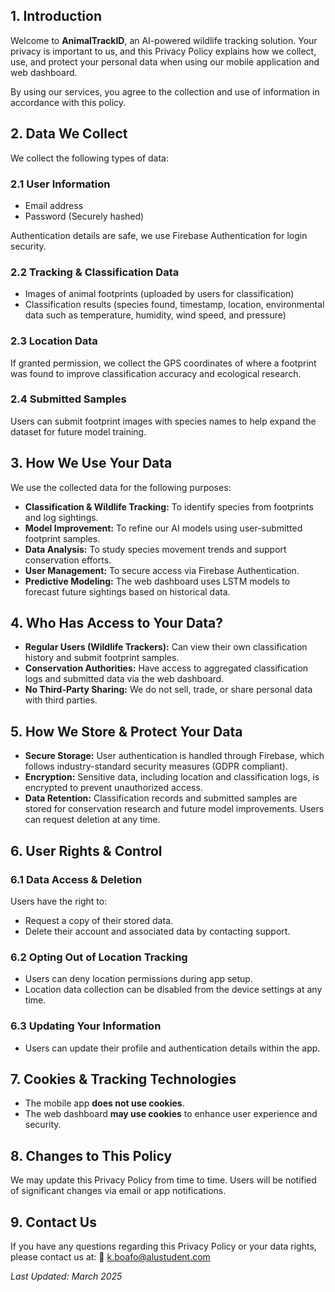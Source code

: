 ## 1. Introduction

Welcome to **AnimalTrackID**, an AI-powered wildlife tracking solution. Your privacy is important to us, and this Privacy Policy explains how we collect, use, and protect your personal data when using our mobile application and web dashboard.

By using our services, you agree to the collection and use of information in accordance with this policy.

## 2. Data We Collect

We collect the following types of data:

### 2.1 User Information

- Email address
- Password (Securely hashed)

Authentication details are safe, we use Firebase Authentication for login security.

### 2.2 Tracking & Classification Data
- Images of animal footprints (uploaded by users for classification)
- Classification results (species found, timestamp, location, environmental data such as temperature, humidity, wind speed, and pressure)

### 2.3 Location Data
If granted permission, we collect the GPS coordinates of where a footprint was found to improve classification accuracy and ecological research.

### 2.4 Submitted Samples
Users can submit footprint images with species names to help expand the dataset for future model training.

## 3. How We Use Your Data

We use the collected data for the following purposes:

- **Classification & Wildlife Tracking:** To identify species from footprints and log sightings.
- **Model Improvement:** To refine our AI models using user-submitted footprint samples.
- **Data Analysis:** To study species movement trends and support conservation efforts.
- **User Management:** To secure access via Firebase Authentication.
- **Predictive Modeling:** The web dashboard uses LSTM models to forecast future sightings based on historical data.

## 4. Who Has Access to Your Data?

- **Regular Users (Wildlife Trackers):** Can view their own classification history and submit footprint samples.
- **Conservation Authorities:** Have access to aggregated classification logs and submitted data via the web dashboard.
- **No Third-Party Sharing:** We do not sell, trade, or share personal data with third parties.

## 5. How We Store & Protect Your Data

- **Secure Storage:** User authentication is handled through Firebase, which follows industry-standard security measures (GDPR compliant).
- **Encryption:** Sensitive data, including location and classification logs, is encrypted to prevent unauthorized access.
- **Data Retention:** Classification records and submitted samples are stored for conservation research and future model improvements. Users can request deletion at any time.

## 6. User Rights & Control

### 6.1 Data Access & Deletion
Users have the right to:
- Request a copy of their stored data.
- Delete their account and associated data by contacting support.

### 6.2 Opting Out of Location Tracking
- Users can deny location permissions during app setup.
- Location data collection can be disabled from the device settings at any time.

### 6.3 Updating Your Information
- Users can update their profile and authentication details within the app.

## 7. Cookies & Tracking Technologies
- The mobile app **does not use cookies**.
- The web dashboard **may use cookies** to enhance user experience and security.

## 8. Changes to This Policy
We may update this Privacy Policy from time to time. Users will be notified of significant changes via email or app notifications.

## 9. Contact Us
If you have any questions regarding this Privacy Policy or your data rights, please contact us at:
📧 k.boafo@alustudent.com

_Last Updated: March 2025_
